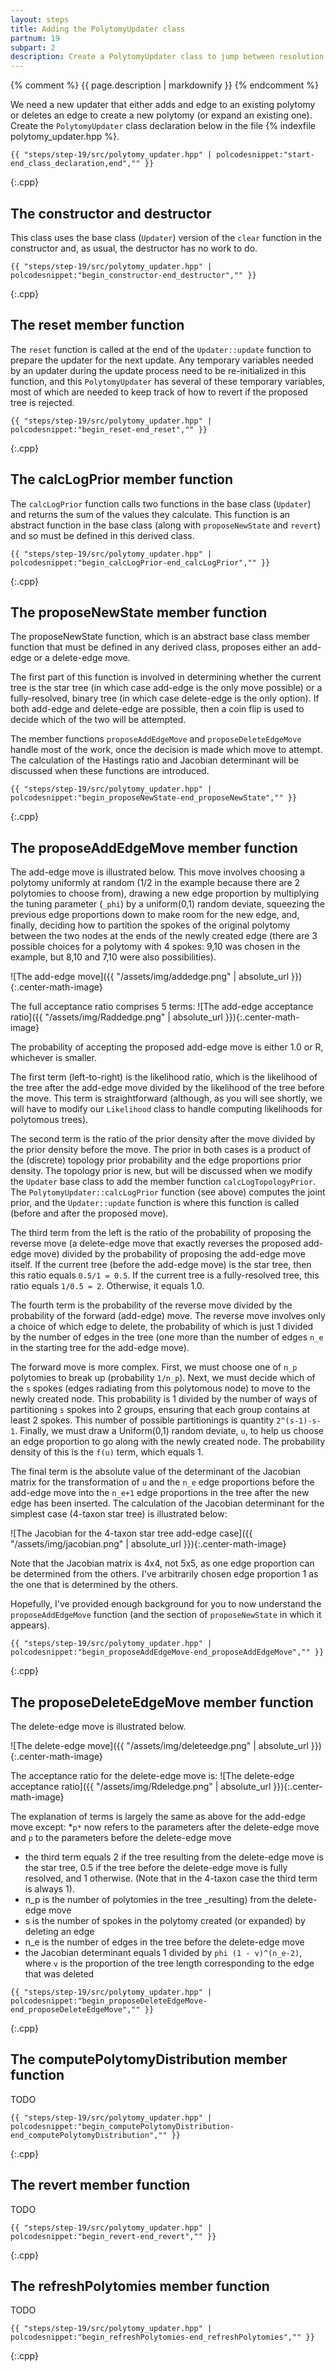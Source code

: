 ```yaml
---
layout: steps
title: Adding the PolytomyUpdater class
partnum: 19
subpart: 2
description: Create a PolytomyUpdater class to jump between resolution classes.
---
```

{% comment %}
{{ page.description | markdownify }}
{% endcomment %}

We need a new updater that either adds and edge to an existing polytomy or deletes an edge to create a new polytomy (or expand an existing one). Create the `PolytomyUpdater` class declaration below in the file {% indexfile polytomy_updater.hpp %}.
~~~~~~
{{ "steps/step-19/src/polytomy_updater.hpp" | polcodesnippet:"start-end_class_declaration,end","" }}
~~~~~~
{:.cpp}

## The constructor and destructor

This class uses the base class (`Updater`) version of the `clear` function in the constructor and, as usual, the destructor has no work to do.
~~~~~~
{{ "steps/step-19/src/polytomy_updater.hpp" | polcodesnippet:"begin_constructor-end_destructor","" }}
~~~~~~
{:.cpp}

## The reset member function

The `reset` function is called at the end of the `Updater::update` function to prepare the updater for the next update. Any temporary variables needed by an updater during the update process need to be re-initialized in this function, and this `PolytomyUpdater` has several of these temporary variables, most of which are needed to keep track of how to revert if the proposed tree is rejected.
~~~~~~
{{ "steps/step-19/src/polytomy_updater.hpp" | polcodesnippet:"begin_reset-end_reset","" }}
~~~~~~
{:.cpp}

## The calcLogPrior member function

The `calcLogPrior` function calls two functions in the base class (`Updater`) and returns the sum of the values they calculate. This function is an abstract function in the base class (along with `proposeNewState` and `revert`) and so must be defined in this derived class.
~~~~~~
{{ "steps/step-19/src/polytomy_updater.hpp" | polcodesnippet:"begin_calcLogPrior-end_calcLogPrior","" }}
~~~~~~
{:.cpp}

## The proposeNewState member function

The proposeNewState function, which is an abstract base class member function that must be defined in any derived class, proposes either an add-edge or a delete-edge move. 

The first part of this function is involved in determining whether the current tree is the star tree (in which case add-edge is the only move possible) or a fully-resolved, binary tree (in which case delete-edge is the only option). If both add-edge and delete-edge are possible, then a coin flip is used to decide which of the two will be attempted.

The member functions `proposeAddEdgeMove` and `proposeDeleteEdgeMove` handle most of the work, once the decision is made which move to attempt. The calculation of the Hastings ratio and Jacobian determinant will be discussed when these functions are introduced.
~~~~~~
{{ "steps/step-19/src/polytomy_updater.hpp" | polcodesnippet:"begin_proposeNewState-end_proposeNewState","" }}
~~~~~~
{:.cpp}

## The proposeAddEdgeMove member function

The add-edge move is illustrated below. This move involves choosing a polytomy uniformly at random (1/2 in the example because there are 2 polytomies to choose from), drawing a new edge proportion by multiplying the tuning parameter (`_phi`) by a uniform(0,1) random deviate, squeezing the previous edge proportions down to make room for the new edge, and, finally, deciding how to partition the spokes of the original polytomy between the two nodes at the ends of the newly created edge (there are 3 possible choices for a polytomy with 4 spokes: 9,10 was chosen in the example, but 8,10 and 7,10 were also possibilities).

![The add-edge move]({{ "/assets/img/addedge.png" | absolute_url }}){:.center-math-image}

The full acceptance ratio comprises 5 terms:
![The add-edge acceptance ratio]({{ "/assets/img/Raddedge.png" | absolute_url }}){:.center-math-image}

The probability of accepting the proposed add-edge move is either 1.0 or R, whichever is smaller.

The first term (left-to-right) is the likelihood ratio, which is the likelihood of the tree after the add-edge move divided by the likelihood of the tree before the move. This term is straightforward (although, as you will see shortly, we will have to modify our `Likelihood` class to handle computing likelihoods for polytomous trees). 

The second term is the ratio of the prior density after the move divided by the prior density before the move. The prior in both cases is a product of the (discrete) topology prior probability and the edge proportions prior density. The topology prior is new, but will be discussed when we modify the `Updater` base class to add the member function `calcLogTopologyPrior`. The `PolytomyUpdater::calcLogPrior` function (see above) computes the joint prior, and the `Updater::update` function is where this function is called (before and after the proposed move).

The third term from the left is the ratio of the probability of proposing the reverse move (a delete-edge move that exactly reverses the proposed add-edge move) divided by the probability of proposing the add-edge move itself. If the current tree (before the add-edge move) is the star tree, then this ratio equals `0.5/1 = 0.5`. If the current tree is a fully-resolved tree, this ratio equals `1/0.5 = 2`. Otherwise, it equals 1.0.

The fourth term is the probability of the reverse move divided by the probability of the forward (add-edge) move. The reverse move involves only a choice of which edge to delete, the probability of which is just 1 divided by the number of edges in the tree (one more than the number of edges `n_e` in the starting tree for the add-edge move). 

The forward move is more complex. First, we must choose one of `n_p` polytomies to break up (probability `1/n_p`). Next, we must decide which of the `s` spokes (edges radiating from this polytomous node) to move to the newly created node. This probability is 1 divided by the number of ways of partitioning `s` spokes into 2 groups, ensuring that each group contains at least 2 spokes. This number of possible partitionings is quantity `2^(s-1)-s-1`. Finally, we must draw a Uniform(0,1) random deviate, `u`, to help us choose an edge proportion to go along with the newly created node. The probability density of this is the `f(u)` term, which equals 1.

The final term is the absolute value of the determinant of the Jacobian matrix for the transformation of `u` and the `n_e` edge proportions before the add-edge move into the `n_e+1` edge proportions in the tree after the new edge has been inserted. The calculation of the Jacobian determinant for the simplest case (4-taxon star tree) is illustrated below:

![The Jacobian for the 4-taxon star tree add-edge case]({{ "/assets/img/jacobian.png" | absolute_url }}){:.center-math-image}

Note that the Jacobian matrix is 4x4, not 5x5, as one edge proportion can be determined from the others. I've arbitrarily chosen edge proportion 1 as the one that is determined by the others.

Hopefully, I've provided enough background for you to now understand the `proposeAddEdgeMove` function (and the section of `proposeNewState` in which it appears).
~~~~~~
{{ "steps/step-19/src/polytomy_updater.hpp" | polcodesnippet:"begin_proposeAddEdgeMove-end_proposeAddEdgeMove","" }}
~~~~~~
{:.cpp}

## The proposeDeleteEdgeMove member function

The delete-edge move is illustrated below.

![The delete-edge move]({{ "/assets/img/deleteedge.png" | absolute_url }}){:.center-math-image}

The acceptance ratio for the delete-edge move is:
![The delete-edge acceptance ratio]({{ "/assets/img/Rdeledge.png" | absolute_url }}){:.center-math-image}

The explanation of terms is largely the same as above for the add-edge move except:
*`p*` now refers to the parameters after the delete-edge move and `p` to the parameters before the delete-edge move
* the third term equals 2 if the tree resulting from the delete-edge move is the star tree, 0.5 if the tree before the delete-edge move is fully resolved, and 1 otherwise. (Note that in the 4-taxon case the third term is always 1).
* n_p is the number of polytomies in the tree _resulting) from the delete-edge move
* s is the number of spokes in the polytomy created (or expanded) by deleting an edge
* n_e is the number of edges in the tree before the delete-edge move
* the Jacobian determinant equals 1 divided by `phi (1 - v)^(n_e-2)`, where `v` is the proportion of the tree length corresponding to the edge that was deleted

~~~~~~
{{ "steps/step-19/src/polytomy_updater.hpp" | polcodesnippet:"begin_proposeDeleteEdgeMove-end_proposeDeleteEdgeMove","" }}
~~~~~~
{:.cpp}

## The computePolytomyDistribution member function

TODO

~~~~~~
{{ "steps/step-19/src/polytomy_updater.hpp" | polcodesnippet:"begin_computePolytomyDistribution-end_computePolytomyDistribution","" }}
~~~~~~
{:.cpp}

## The revert member function

TODO

~~~~~~
{{ "steps/step-19/src/polytomy_updater.hpp" | polcodesnippet:"begin_revert-end_revert","" }}
~~~~~~
{:.cpp}

## The refreshPolytomies member function

TODO

~~~~~~
{{ "steps/step-19/src/polytomy_updater.hpp" | polcodesnippet:"begin_refreshPolytomies-end_refreshPolytomies","" }}
~~~~~~
{:.cpp}


